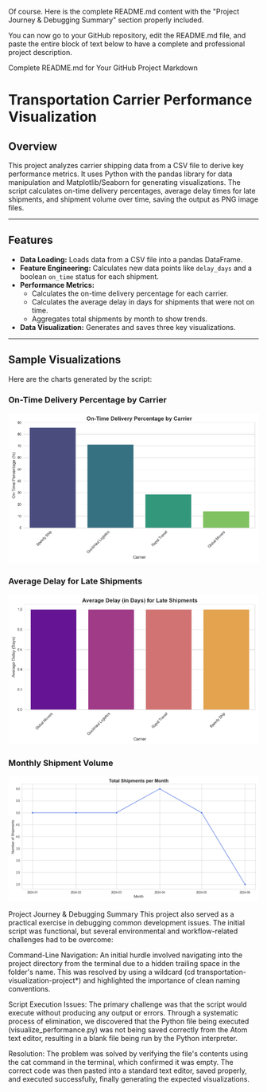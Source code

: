 Of course. Here is the complete README.md content with the "Project Journey & Debugging Summary" section properly included.

You can now go to your GitHub repository, edit the README.md file, and paste the entire block of text below to have a complete and professional project description.

Complete README.md for Your GitHub Project
Markdown

# Transportation Carrier Performance Visualization

## Overview

This project analyzes carrier shipping data from a CSV file to derive key performance metrics. It uses Python with the pandas library for data manipulation and Matplotlib/Seaborn for generating visualizations. The script calculates on-time delivery percentages, average delay times for late shipments, and shipment volume over time, saving the output as PNG image files.

---

## Features

- **Data Loading:** Loads data from a CSV file into a pandas DataFrame.
- **Feature Engineering:** Calculates new data points like `delay_days` and a boolean `on_time` status for each shipment.
- **Performance Metrics:**
  - Calculates the on-time delivery percentage for each carrier.
  - Calculates the average delay in days for shipments that were not on time.
  - Aggregates total shipments by month to show trends.
- **Data Visualization:** Generates and saves three key visualizations.

---

## Sample Visualizations

Here are the charts generated by the script:

### On-Time Delivery Percentage by Carrier
![On-Time Delivery Percentage](on_time_delivery_percentage.png)

### Average Delay for Late Shipments
![Average Carrier Delays](average_carrier_delays.png)

### Monthly Shipment Volume
![Monthly Shipment Trends](monthly_shipment_trends.png)

Project Journey & Debugging Summary
This project also served as a practical exercise in debugging common development issues. The initial script was functional, but several environmental and workflow-related challenges had to be overcome:

Command-Line Navigation: An initial hurdle involved navigating into the project directory from the terminal due to a hidden trailing space in the folder's name. This was resolved by using a wildcard (cd transportation-visualization-project*) and highlighted the importance of clean naming conventions.

Script Execution Issues: The primary challenge was that the script would execute without producing any output or errors. Through a systematic process of elimination, we discovered that the Python file being executed (visualize_performance.py) was not being saved correctly from the Atom text editor, resulting in a blank file being run by the Python interpreter.

Resolution: The problem was solved by verifying the file's contents using the cat command in the terminal, which confirmed it was empty. The correct code was then pasted into a standard text editor, saved properly, and executed successfully, finally generating the expected visualizations.
